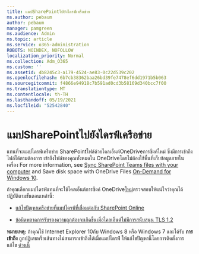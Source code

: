 ```yaml
---
title: แมปSharePointไปยังไดรฟ์เครือข่าย
ms.author: pebaum
author: pebaum
manager: pamgreen
ms.audience: Admin
ms.topic: article
ms.service: o365-administration
ROBOTS: NOINDEX, NOFOLLOW
localization_priority: Normal
ms.collection: Adm_O365
ms.custom: ''
ms.assetid: 4b8245c3-a179-4524-ae83-0c22d539c202
ms.openlocfilehash: 6b7cb38362baa26bd39fe7478ef6dd1971b5b063
ms.sourcegitcommit: f4866e94918c7b591ad0cd3b58169d340bcc7f00
ms.translationtype: MT
ms.contentlocale: th-TH
ms.lasthandoff: 05/19/2021
ms.locfileid: "52542840"
---
```

# <a name="map-a-sharepoint-library-to-a-network-drive"></a>แมปSharePointไปยังไดรฟ์เครือข่าย

แทนที่จะแมปไดรฟ์เครือข่าย SharePointไฟล์ด้วยไคลเอ็นต์OneDriveการซิงค์ใหม่ ซึ่งมีการเข้าถึงไฟล์ได้ตามต้องการ เข้าถึงไฟล์ของคุณทั้งหมดใน OneDriveโดยไม่ต้องใช้พื้นที่เก็บข้อมูลภายในเครื่อง For more information, see [Sync SharePoint Teams files with your computer](https://support.microsoft.com/office/sync-sharepoint-and-teams-files-with-your-computer-6de9ede8-5b6e-4503-80b2-6190f3354a88) and Save disk space with OneDrive Files [On-Demand for Windows 10](https://support.microsoft.com/office/save-disk-space-with-onedrive-files-on-demand-for-windows-10-0e6860d3-d9f3-4971-b321-7092438fb38e).

ถ้าคุณเลือกแมปไดรฟ์แทนที่จะใช้ไคลเอ็นต์การซิงค์ OneDrive[ใหม่](https://support.microsoft.com/office/sync-sharepoint-and-teams-files-with-your-computer-6de9ede8-5b6e-4503-80b2-6190f3354a88)ตรวจสอบให้แน่ใจว่าคุณได้ปฏิบัติตามขั้นตอนเหล่านี้:

- [แก้ไขปัญหาเครือข่ายที่แมปไดรฟ์ที่เชื่อมต่อกับ SharePoint Online](/sharepoint/support/administration/troubleshoot-mapped-network-drives)

- [ข้อผิดพลาดการรับรองความถูกต้องจะเกิดขึ้นเมื่อไคลเอ็นต์ไม่มีการสนับสนุน TLS 1.2](/sharepoint/troubleshoot/administration/authentication-errors-tls12-support#network-drive-mapped-to-a-sharepoint-library)  

**หมายเหตุ:** ถ้าคุณใช้ Internet Explorer 10กับ Windows 8 หรือ Windows 7 และได้รับ **การเข้าถึง** ถูกปฏิเสธหรือเส้นทางไม่สามารถเข้าถึงได้เมื่อแมปไดรฟ์ ให้แก้ไขปัญหานี้โดยการติดตั้งการแก้ไข [ด่วนนี้](https://support.microsoft.com/topic/error-when-you-open-a-sharepoint-document-library-in-windows-explorer-or-map-a-network-drive-to-the-library-after-you-install-internet-explorer-10-96e640ba-059f-9b09-bb91-2a0319ee8b1d)